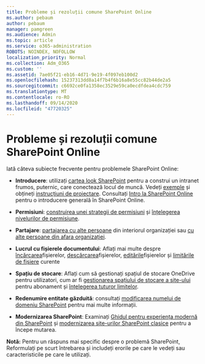 ```yaml
---
title: Probleme și rezoluții comune SharePoint Online
ms.author: pebaum
author: pebaum
manager: pamgreen
ms.audience: Admin
ms.topic: article
ms.service: o365-administration
ROBOTS: NOINDEX, NOFOLLOW
localization_priority: Normal
ms.collection: Adm_O365
ms.custom: ''
ms.assetid: 7ae05f21-eb16-4d71-9e19-4f097eb100d2
ms.openlocfilehash: 15237313dd8a14f7b4f6b16a8e55cc82b44de2a5
ms.sourcegitcommit: c6692ce0fa1358ec3529e59ca0ecdfdea4cdc759
ms.translationtype: MT
ms.contentlocale: ro-RO
ms.lasthandoff: 09/14/2020
ms.locfileid: "47720325"
---
```

# <a name="sharepoint-online-common-issues-and-resolutions"></a>Probleme și rezoluții comune SharePoint Online

Iată câteva subiecte frecvente pentru problemele SharePoint Online:

- **Introducere**: utilizați [cartea look SharePoint](https://lookbook.microsoft.com/assets/SharePoint_lookbook_2019.pdf) pentru a construi un intranet frumos, puternic, care conectează locul de muncă. Vedeți [exemple](https://lookbook.microsoft.com/) și obțineți [instrucțiuni de proiectare](https://spdesign.azurewebsites.net/). Consultați [Intro la SharePoint Online](https://docs.microsoft.com/sharepoint/introduction) pentru o introducere generală în SharePoint Online.

- **Permisiuni**: [construirea unei strategii de permisiuni](https://docs.microsoft.com/sharepoint/default-sharepoint-groups) și [înțelegerea nivelurilor de permisiune](https://docs.microsoft.com/sharepoint/understanding-permission-levels).

- **Partajare**: [partajarea cu alte persoane](https://docs.microsoft.com/sharepoint/default-sharepoint-groups) din interiorul organizației sau [cu alte persoane din afara organizației](https://docs.microsoft.com/sharepoint/external-sharing-overview).

- **Lucrul cu fișierele documentului**: Aflați mai multe despre [încărcarea](https://support.office.com/article/Upload-a-folder-or-files-to-a-document-library-eb18fcba-c953-4d45-8d90-8da66edeacdb)fișierelor, [descărcarea](https://support.office.com/article/Download-files-and-folders-from-OneDrive-or-SharePoint-5c7397b7-19c7-4893-84fe-d02e8fa5df05)fișierelor, [editările](https://support.office.com/article/Edit-a-document-in-a-document-library-02d8497f-1c13-4114-949a-b8466f639b07)fișierelor și [limitările de fișiere](https://support.office.com/article/invalid-file-names-and-file-types-in-onedrive-onedrive-for-business-and-sharepoint-64883a5d-228e-48f5-b3d2-eb39e07630fa) curente

- **Spațiu de stocare**: Aflați cum să gestionați spațiul de stocare OneDrive </a> pentru utilizatori, cum ar fi [gestionarea spațiului de stocare a site-ului](https://docs.microsoft.com/sharepoint/manage-site-collection-storage-limits) pentru abonament și [înțelegerea tuturor limitelor](https://docs.microsoft.com/office365/servicedescriptions/sharepoint-online-service-description/sharepoint-online-limits).

- **Redenumire entitate găzduită**: consultați [modificarea numelui de domeniu SharePoint](https://docs.microsoft.com/sharepoint/change-your-sharepoint-domain-name) pentru mai multe informații.

- **Modernizarea SharePoint**: Examinați [Ghidul pentru experiența modernă din SharePoint](https://docs.microsoft.com/sharepoint/guide-to-sharepoint-modern-experience) și [modernizarea site-urilor SharePoint clasice](https://docs.microsoft.com/sharepoint/dev/transform/modernize-classic-sites) pentru a începe mutarea.

**Notă:** Pentru un răspuns mai specific despre o problemă SharePoint, Reformulați pe scurt întrebarea și includeți erorile pe care le vedeți sau caracteristicile pe care le utilizați.